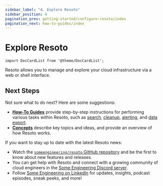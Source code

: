 ```yaml
---
sidebar_label: "4. Explore Resoto"
sidebar_position: 4
pagination_prev: getting-started/configure-resoto/index
pagination_next: how-to-guides/index
---
```


# Explore Resoto

```mdx-code-block
import DocCardList from '@theme/DocCardList';
```

Resoto allows you to manage and explore your cloud infrastructure via a web or shell interface.

<DocCardList />

## Next Steps

Not sure what to do next? Here are some suggestions:

- **[How-To Guides](../../how-to-guides/index.md)** provide step-by-step instructions for performing various tasks within Resoto, such as [search](../../how-to-guides/search/index.md), [cleanup](../../how-to-guides/cleanup/index.md), [alerting](../../how-to-guides/alerting/index.md), and [data export](../../how-to-guides/data-export/index.md).
- **[Concepts](../../concepts/index.md)** describe key topics and ideas, and provide an overview of how Resoto works.

If you want to stay up to date with the latest Resoto news:

- Watch the [`someengineering/resoto` GitHub repository](https://github.com/someengineering/resoto) and be the first to know about new features and releases.
- You can get help with Resoto and connect with a growing community of cloud engineers in the [Some Engineering Discord server](https://discord.gg/someengineering).
- Follow [Some Engineering on LinkedIn](https://linkedin.com/company/someengineering) for updates, insights, podcast episodes, sneak peeks, and more!
